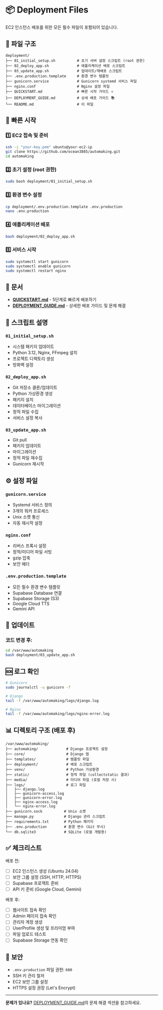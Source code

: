 # 📦 Deployment Files

EC2 인스턴스 배포를 위한 모든 필수 파일이 포함되어 있습니다.

## 📂 파일 구조

```
deployment/
├── 01_initial_setup.sh          # 초기 서버 설정 스크립트 (root 권한)
├── 02_deploy_app.sh             # 애플리케이션 배포 스크립트
├── 03_update_app.sh             # 업데이트/재배포 스크립트
├── .env.production.template     # 환경 변수 템플릿
├── gunicorn.service             # Gunicorn systemd 서비스 파일
├── nginx.conf                   # Nginx 설정 파일
├── QUICKSTART.md                # 빠른 시작 가이드 ⭐
├── DEPLOYMENT_GUIDE.md          # 상세 배포 가이드 📚
└── README.md                    # 이 파일
```

## 🚀 빠른 시작

### 1️⃣ EC2 접속 및 준비
```bash
ssh -i "your-key.pem" ubuntu@your-ec2-ip
git clone https://github.com/ocean3885/automaking.git
cd automaking
```

### 2️⃣ 초기 설정 (root 권한)
```bash
sudo bash deployment/01_initial_setup.sh
```

### 3️⃣ 환경 변수 설정
```bash
cp deployment/.env.production.template .env.production
nano .env.production
```

### 4️⃣ 애플리케이션 배포
```bash
bash deployment/02_deploy_app.sh
```

### 5️⃣ 서비스 시작
```bash
sudo systemctl start gunicorn
sudo systemctl enable gunicorn
sudo systemctl restart nginx
```

## 📖 문서

- **[QUICKSTART.md](QUICKSTART.md)** - 5단계로 빠르게 배포하기
- **[DEPLOYMENT_GUIDE.md](DEPLOYMENT_GUIDE.md)** - 상세한 배포 가이드 및 문제 해결

## 🔧 스크립트 설명

### `01_initial_setup.sh`
- 시스템 패키지 업데이트
- Python 3.12, Nginx, FFmpeg 설치
- 프로젝트 디렉토리 생성
- 방화벽 설정

### `02_deploy_app.sh`
- Git 저장소 클론/업데이트
- Python 가상환경 생성
- 패키지 설치
- 데이터베이스 마이그레이션
- 정적 파일 수집
- 서비스 설정 복사

### `03_update_app.sh`
- Git pull
- 패키지 업데이트
- 마이그레이션
- 정적 파일 재수집
- Gunicorn 재시작

## ⚙️ 설정 파일

### `gunicorn.service`
- Systemd 서비스 정의
- 3개의 워커 프로세스
- Unix 소켓 통신
- 자동 재시작 설정

### `nginx.conf`
- 리버스 프록시 설정
- 정적/미디어 파일 서빙
- gzip 압축
- 보안 헤더

### `.env.production.template`
- 모든 필수 환경 변수 템플릿
- Supabase Database 연결
- Supabase Storage (S3)
- Google Cloud TTS
- Gemini API

## 🔄 업데이트

### 코드 변경 후:
```bash
cd /var/www/automaking
bash deployment/03_update_app.sh
```

## 🆘 로그 확인

```bash
# Gunicorn
sudo journalctl -u gunicorn -f

# Django
tail -f /var/www/automaking/logs/django.log

# Nginx
tail -f /var/www/automaking/logs/nginx-error.log
```

## 📊 디렉토리 구조 (배포 후)

```
/var/www/automaking/
├── automaking/             # Django 프로젝트 설정
├── core/                   # Django 앱
├── templates/              # 템플릿 파일
├── deployment/             # 배포 스크립트
├── venv/                   # Python 가상환경
├── static/                 # 정적 파일 (collectstatic 결과)
├── media/                  # 미디어 파일 (로컬 저장 시)
├── logs/                   # 로그 파일
│   ├── django.log
│   ├── gunicorn-access.log
│   ├── gunicorn-error.log
│   ├── nginx-access.log
│   └── nginx-error.log
├── gunicorn.sock          # Unix 소켓
├── manage.py              # Django 관리 스크립트
├── requirements.txt       # Python 패키지
├── .env.production        # 환경 변수 (Git 무시)
└── db.sqlite3             # SQLite (로컬 개발용)
```

## ✅ 체크리스트

배포 전:
- [ ] EC2 인스턴스 생성 (Ubuntu 24.04)
- [ ] 보안 그룹 설정 (SSH, HTTP, HTTPS)
- [ ] Supabase 프로젝트 준비
- [ ] API 키 준비 (Google Cloud, Gemini)

배포 후:
- [ ] 웹사이트 접속 확인
- [ ] Admin 페이지 접속 확인
- [ ] 관리자 계정 생성
- [ ] UserProfile 생성 및 프리미엄 부여
- [ ] 파일 업로드 테스트
- [ ] Supabase Storage 연동 확인

## 🔐 보안

- `.env.production` 파일 권한: `600`
- SSH 키 관리 철저
- EC2 보안 그룹 설정
- HTTPS 설정 권장 (Let's Encrypt)

---

**문제가 있나요?** [DEPLOYMENT_GUIDE.md](DEPLOYMENT_GUIDE.md)의 문제 해결 섹션을 참고하세요.

